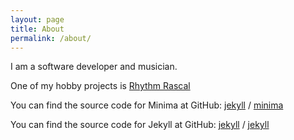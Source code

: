```yaml
---
layout: page
title: About
permalink: /about/
---
```


I am a software developer and musician.

One of my hobby projects is [Rhythm Rascal](http://www.rhythmrascal.com)

You can find the source code for Minima at GitHub:
[jekyll][jekyll-organization] /
[minima](https://github.com/jekyll/minima)

You can find the source code for Jekyll at GitHub:
[jekyll][jekyll-organization] /
[jekyll](https://github.com/jekyll/jekyll)


[jekyll-organization]: https://github.com/jekyll
